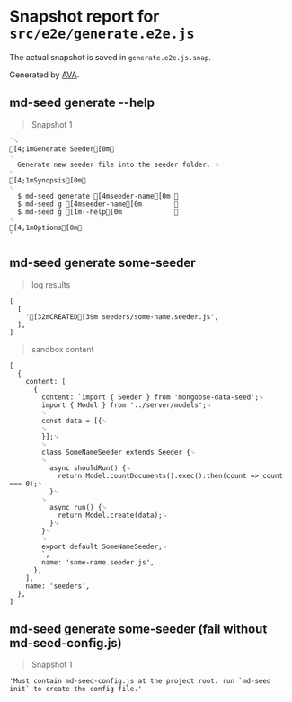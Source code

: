 # Snapshot report for `src/e2e/generate.e2e.js`

The actual snapshot is saved in `generate.e2e.js.snap`.

Generated by [AVA](https://ava.li).

## md-seed generate --help

> Snapshot 1

    `␊
    [4;1mGenerate Seeder[0m␊
    ␊
      Generate new seeder file into the seeder folder. ␊
    ␊
    [4;1mSynopsis[0m␊
    ␊
      $ md-seed generate [4mseeder-name[0m ␊
      $ md-seed g [4mseeder-name[0m        ␊
      $ md-seed g [1m--help[0m             ␊
    ␊
    [4;1mOptions[0m␊
    `

## md-seed generate some-seeder

> log results

    [
      [
        '[32mCREATED[39m seeders/some-name.seeder.js',
      ],
    ]

> sandbox content

    [
      {
        content: [
          {
            content: `import { Seeder } from 'mongoose-data-seed';␊
            import { Model } from '../server/models';␊
            ␊
            const data = [{␊
            ␊
            }];␊
            ␊
            class SomeNameSeeder extends Seeder {␊
            ␊
              async shouldRun() {␊
                return Model.countDocuments().exec().then(count => count === 0);␊
              }␊
            ␊
              async run() {␊
                return Model.create(data);␊
              }␊
            }␊
            ␊
            export default SomeNameSeeder;␊
            `,
            name: 'some-name.seeder.js',
          },
        ],
        name: 'seeders',
      },
    ]

## md-seed generate some-seeder (fail without md-seed-config.js)

> Snapshot 1

    'Must contain md-seed-config.js at the project root. run `md-seed init` to create the config file.'
